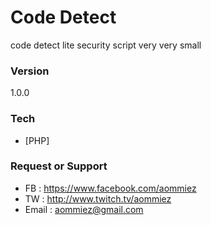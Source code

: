 # Code Detect
 code detect lite security script very very small

### Version
1.0.0

### Tech

* [PHP] 

### Request or Support

- FB : https://www.facebook.com/aommiez
- TW : http://www.twitch.tv/aommiez
- Email : aommiez@gmail.com
 


